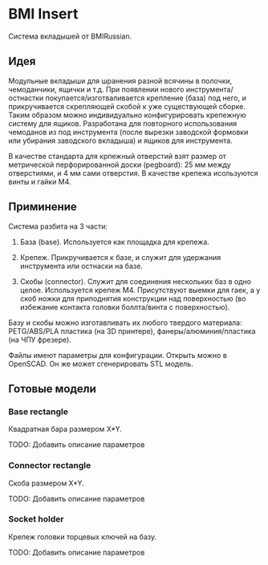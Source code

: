 # BMI Insert

Система вкладышей от BMIRussian.

## Идея

Модульные вкладыши для шранения разной всячины в полочки, чемоданчики, ящички и т.д. При появлении нового инструмента/остнастки покупается/изготваливается крепление (база) под него, и прикручивается скрепляющей скобой к уже существующей сборке. Таким образом можно индивидуально конфигурировать крепежную систему для ящиков. Разработана для повторного использования чемоданов из под инструмента (после вырезки заводской формовки или убирания заводского вкладыша) и ящиков для инструмента. 

В качестве стандарта для крпежный отверстий взят размер от метрической перфорированной доски (pegboard): 25 мм между отверстиями, и 4 мм сами отверстия. В качестве крепежа исользуются винты и гайки M4.

## Приминение

Система разбита на 3 части: 

1. База (base). Используется как площадка для крепежа. 

2. Крепеж. Прикручивается к базе, и служит для удержания инструмента или остнаски на базе.

3. Скобы (connector). Служит для соединения нескольких баз в одно целое. Используется крепеж M4. Присутствуют выемки для гаек, а у скоб ножки для приподнятия конструкции над поверхностью (во избежание контакта головки боллта/винта с поверхностью).

Базу и скобы можно изготавливать их любого твердого материала: PETG/ABS/PLA пластика (на 3D принтере), фанеры/алюминия/пластика (на ЧПУ фрезере).

Файлы имеют параметры для конфигурации. Открыть можно в OpenSCAD. Он же может сгенерировать STL модель.

## Готовые модели

### Base rectangle

Квадратная бара размером X*Y.

TODO: Добавить описание параметров

### Connector rectangle

Скоба размером X*Y.

TODO: Добавить описание параметров

### Socket holder

Крепеж головки торцевых ключей на базу.

TODO: Добавить описание параметров